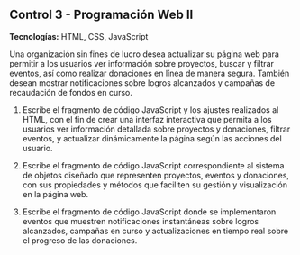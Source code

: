 ## Control 3 - Programación Web II


**Tecnologías:** HTML, CSS, JavaScript

Una organización sin fines de lucro desea actualizar su página web para permitir a los usuarios ver
información sobre proyectos, buscar y filtrar eventos, así como realizar donaciones en línea de
manera segura. También desean mostrar notificaciones sobre logros alcanzados y campañas de
recaudación de fondos en curso. 

1. Escribe el fragmento de código JavaScript y los ajustes realizados al HTML, con el fin de crear una
interfaz interactiva que permita a los usuarios ver información detallada sobre proyectos y
donaciones, filtrar eventos, y actualizar dinámicamente la página según las acciones del usuario.

2. Escribe el fragmento de código JavaScript correspondiente al sistema de objetos diseñado que
representen proyectos, eventos y donaciones, con sus propiedades y métodos que faciliten su
gestión y visualización en la página web.

3. Escribe el fragmento de código JavaScript donde se implementaron eventos que muestren
notificaciones instantáneas sobre logros alcanzados, campañas en curso y actualizaciones en tiempo
real sobre el progreso de las donaciones.


